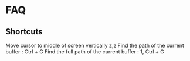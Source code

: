 # FAQ

## Shortcuts

Move cursor to middle of screen vertically z,z
Find the path of the current buffer : Ctrl + G
Find the full path of the current buffer : 1, Ctrl + G
